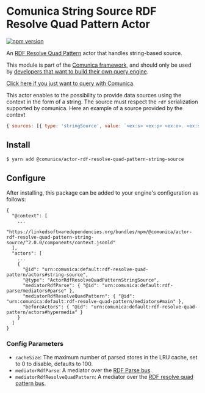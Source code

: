 # Comunica String Source RDF Resolve Quad Pattern Actor

[![npm version](https://badge.fury.io/js/%40comunica%2Factor-rdf-resolve-quad-pattern-rdf-resolve-quad-pattern-string-source.svg)](https://www.npmjs.com/package/@comunica/actor-rdf-resolve-quad-pattern-rdf-resolve-quad-pattern-string-source)

An [RDF Resolve Quad Pattern](https://github.com/comunica/comunica/tree/master/packages/bus-rdf-resolve-quad-pattern) actor that handles string-based source.

This module is part of the [Comunica framework](https://github.com/comunica/comunica),
and should only be used by [developers that want to build their own query engine](https://comunica.dev/docs/modify/).

[Click here if you just want to query with Comunica](https://comunica.dev/docs/query/).

This actor enables to the possibility to provide data sources using the context in the form of a string. The source must respect the `rdf` serialization supported by comunica. Here an example of a source provided by the context
```js
{ sources: [{ type: 'stringSource', value: `<ex:s> <ex:p> <ex:o>. <ex:s> <ex:p> <ex:z>.`, mediaType: 'text/turtle', baseIri: 'http://example.org/' }]}
```

## Install

```bash
$ yarn add @comunica/actor-rdf-resolve-quad-pattern-string-source
```

## Configure

After installing, this package can be added to your engine's configuration as follows:
```text
{
  "@context": [
    ...
    "https://linkedsoftwaredependencies.org/bundles/npm/@comunica/actor-rdf-resolve-quad-pattern-string-source/^2.0.0/components/context.jsonld"  
  ],
  "actors": [
    ...
    {
      "@id": "urn:comunica:default:rdf-resolve-quad-pattern/actors#string-source",
      "@type": "ActorRdfResolveQuadPatternStringSource",
      "mediatorRdfParse": { "@id": "urn:comunica:default:rdf-parse/mediators#parse" },
      "mediatorRdfResolveQuadPattern": { "@id": "urn:comunica:default:rdf-resolve-quad-pattern/mediators#main" },
      "beforeActors": { "@id": "urn:comunica:default:rdf-resolve-quad-pattern/actors#hypermedia" }
    }
  ]
}
```

### Config Parameters

* `cacheSize`: The maximum number of parsed stores in the LRU cache, set to 0 to disable, defaults to 100.
* `mediatorRdfParse`: A mediator over the [RDF Parse bus](https://github.com/comunica/comunica/tree/master/packages/bus-rdf-parse).
* `mediatorRdfResolveQuadPattern`: A mediator over the [RDF resolve quad pattern bus](https://github.com/comunica/comunica/tree/master/packages/bus-rdf-resolve-quad-pattern).
